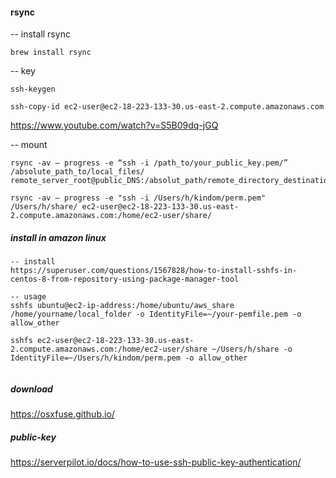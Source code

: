 
#### rsync
-- install rsync
```
brew install rsync
```

-- key
```
ssh-keygen

ssh-copy-id ec2-user@ec2-18-223-133-30.us-east-2.compute.amazonaws.com

```
https://www.youtube.com/watch?v=S5B09dq-jGQ


-- mount
```
rsync -av — progress -e “ssh -i /path_to/your_public_key.pem/” 
/absolute_path_to/local_files/ remote_server_root@public_DNS:/absolut_path/remote_directory_destination

rsync -av — progress -e "ssh -i /Users/h/kindom/perm.pem" /Users/h/share/ ec2-user@ec2-18-223-133-30.us-east-2.compute.amazonaws.com:/home/ec2-user/share/
```


##### install in amazon linux
```
-- install
https://superuser.com/questions/1567828/how-to-install-sshfs-in-centos-8-from-repository-using-package-manager-tool

-- usage
sshfs ubuntu@ec2-ip-address:/home/ubuntu/aws_share /home/yourname/local_folder -o IdentityFile=~/your-pemfile.pem -o allow_other

sshfs ec2-user@ec2-18-223-133-30.us-east-2.compute.amazonaws.com:/home/ec2-user/share ~/Users/h/share -o IdentityFile=~/Users/h/kindom/perm.pem -o allow_other


```






##### download
https://osxfuse.github.io/



##### public-key
https://serverpilot.io/docs/how-to-use-ssh-public-key-authentication/
